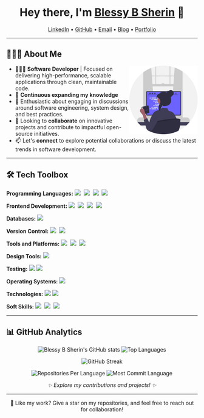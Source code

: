 <h1 align="center">Hey there, I'm <a href="https://www.linkedin.com/in/blessy-b-sherin-0799271a7/">Blessy B Sherin</a> 👋</h1>

<!--- Social and Contact Links -->
<p align="center">
  <a href="https://www.linkedin.com/in/blessy-b-sherin-0799271a7/">LinkedIn</a> •
  <a href="https://github.com/Blessy-B-Sherin">GitHub</a> •
  <a href="mailto:blessysherin995@gmail.com">Email</a> •
  <a href="https://dev.to/blessy-b-sherin">Blog</a> •
  <a href="https://blessybsherin.netlify.app/">Portfolio</a>
</p>

---

## 👩🏻‍💻 About Me

<img src="Assets/illustration.svg" align="right" width="180px" alt="Blessy B Sherin's Illustration">


- 👨🏻‍💻 **Software Developer** | Focused on delivering high-performance, scalable applications through clean, maintainable code.
- 🌱 **Continuous expanding my knowledge**
- 💬 Enthusiastic about engaging in discussions around software engineering, system design, and best practices.
- 👯 Looking to **collaborate** on innovative projects and contribute to impactful open-source initiatives.
- 📫 Let's **connect** to explore potential collaborations or discuss the latest trends in software development.

---

## 🛠 Tech Toolbox

**Programming Languages:**
<img src="https://img.shields.io/badge/-JavaScript-EDD222?logo=javascript&logoColor=white&style=flat">&nbsp;
<img src="https://img.shields.io/badge/-Java-ED8B00?logo=java&logoColor=white&style=flat">&nbsp;
<img src="https://img.shields.io/badge/-HTML5-DE5934?logo=HTML5&logoColor=white&style=flat">&nbsp;
<img src="https://img.shields.io/badge/-CSS3-2275B2?logo=CSS3&logoColor=white&style=flat">&nbsp;

**Frontend Development:**
<img src="https://img.shields.io/badge/-React-61DAFB?logo=react&logoColor=white&style=flat">&nbsp;
<img src="https://img.shields.io/badge/-Redux-764ABC?logo=redux&logoColor=white&style=flat">&nbsp;
<img src="https://img.shields.io/badge/-Bootstrap-563D7C?logo=bootstrap&logoColor=white&style=flat">&nbsp;
<img src="https://img.shields.io/badge/-Material--UI-007FFF?logo=mui&logoColor=white&style=flat">&nbsp;

**Databases:**
<img src="https://img.shields.io/badge/-MySQL-4479A1?logo=mysql&logoColor=white&style=flat">&nbsp;

**Version Control:**
<img src="https://img.shields.io/badge/-Git-F05032?logo=git&logoColor=white&style=flat">&nbsp;
<img src="https://img.shields.io/badge/-GitHub-181717?logo=github&logoColor=white&style=flat">&nbsp;

**Tools and Platforms:**
<img src="https://img.shields.io/badge/-Visual%20Studio%20Code-007ACC?logo=visual-studio-code&logoColor=white&style=flat">&nbsp;
<img src="https://img.shields.io/badge/-IntelliJ%20IDEA-000000?logo=intellijidea&logoColor=white&style=flat"> 
<img src="https://img.shields.io/badge/-npm-CB3837?logo=npm&logoColor=white&style=flat">

**Design Tools:**
<img src="https://img.shields.io/badge/-Figma-F24E1E?logo=figma&logoColor=white&style=flat">

**Testing:**
<img src="https://img.shields.io/badge/-TestFlight-2C3E50?logo=apple&logoColor=white&style=flat">
<img src="https://img.shields.io/badge/-End%20User%20Testing-FF5722?logo=testing&logoColor=white&style=flat">

**Operating Systems:**
<img src="https://img.shields.io/badge/-Windows-0078D6?logo=windows&logoColor=white&style=flat">&nbsp;

**Technologies:**
<img src="https://img.shields.io/badge/-RESTful%20API%20Integration-4CAF50?logo=api&logoColor=white&style=flat">
<img src="https://img.shields.io/badge/-Chrome%20Extension%20Development-F44336?logo=chrome&logoColor=white&style=flat">

**Soft Skills:**
<img src="https://img.shields.io/badge/-Problem--Solving-FF9800?style=flat&logo=solved&logoColor=white">  <img src="https://img.shields.io/badge/-Collaboration-2196F3?style=flat&logo=group&logoColor=white">  <img src="https://img.shields.io/badge/-Communication-4CAF50?style=flat&logo=speech&logoColor=white"> 


---
<!---
## 📚 Notable Projects

✨ **[AeroConnect - Airline Management System](https://github.com/Blessy-B-Sherin/AeroConnect)**  
*A fully-fledged airline management system built with Java, featuring ticket booking and cancellation systems. It comes with a sleek, user-friendly interface and backend database integration for seamless performance.*

✨ **[Weather App - React](https://github.com/Blessy-B-Sherin/React-Weather-App)**  
*A React-powered real-time weather app fetching data from an API. Clean UI showing city-specific forecasts.*

✨ **[Interactive Portfolio Website](https://blessybsherin.netlify.app/)**  
*My portfolio website, designed to showcase my skills, projects, and journey. Fully responsive with an eye for detail.*

✨ **[To-Do App with Redux](https://github.com/Blessy-B-Sherin/ToDo-App-Redux)**  
*A minimal yet powerful to-do list app leveraging React and Redux for state management.*

✨ **[JavaScript Quiz Game](https://github.com/Blessy-B-Sherin/JS-Quiz-App)**  
*A fun, interactive quiz game developed in vanilla JavaScript. Tracks scores and offers a playful learning interface.*

---

## 💼 Professional Experience

**Software Developer**  
*Meantr Software* — July 2024 – Present  
- Developed interactive UIs using React.js and JavaScript (ES6+).  
- Collaborated with the UX team to refine designs and ensure smooth front-end performance.  
- Integrated RESTful APIs for seamless data exchange.  

**Junior Java Full Stack Intern**  
*Inmakes Infotech Pvt. Ltd.* — Feb 2024 – May 2024  
- Worked on Java-based projects covering everything from Servlets to Spring Boot.  
- Hands-on experience with MySQL, Hibernate, and Spring Framework to build end-to-end solutions.

---

## 🎓 Education

**APJ Abdul Kalam Technological University**  
Bachelor of Technology, Electronics and Communication Engineering  
*2019 – 2023* | **CGPA:** 8.03

---

## 🏆 Achievements

- Ranked **8594th** in the **PrepSAT Hiring Jobathon** out of 90,678 candidates by PrepInsta.  
- Achieved **CEFR B2-Upper Intermediate** in EnglishScore Core Skills, showcasing my communication skills.

---
-->
## 📊 GitHub Analytics

<p align="center">
  <img height="180em" src="https://github-readme-stats.vercel.app/api?username=Blessy-B-Sherin&show_icons=true&theme=radical" alt="Blessy B Sherin's GitHub stats" />
  <img height="180em" src="https://github-readme-stats.vercel.app/api/top-langs/?username=Blessy-B-Sherin&layout=compact&theme=radical" alt="Top Languages" />
</p>

<p align="center">
  <img height="180em" src="https://github-readme-streak-stats.herokuapp.com/?user=Blessy-B-Sherin&theme=radical&hide_border=true" alt="GitHub Streak" />
</p>

<p align="center">
  <img height="180em" src="https://github-profile-summary-cards.vercel.app/api/cards/repos-per-language?username=Blessy-B-Sherin&theme=radical" alt="Repositories Per Language" />
  <img height="180em" src="https://github-profile-summary-cards.vercel.app/api/cards/most-commit-language?username=Blessy-B-Sherin&theme=radical" alt="Most Commit Language" />
</p>

<p align="center">
  <i>✨ Explore my contributions and projects! ✨</i>
</p>




---

<p align="center">🌟 Like my work? Give a star on my repositories, and feel free to reach out for collaboration!</p>
